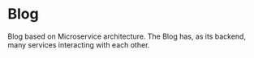 # Blog
Blog based on Microservice architecture. The Blog has, as its backend, many services interacting with each other.
